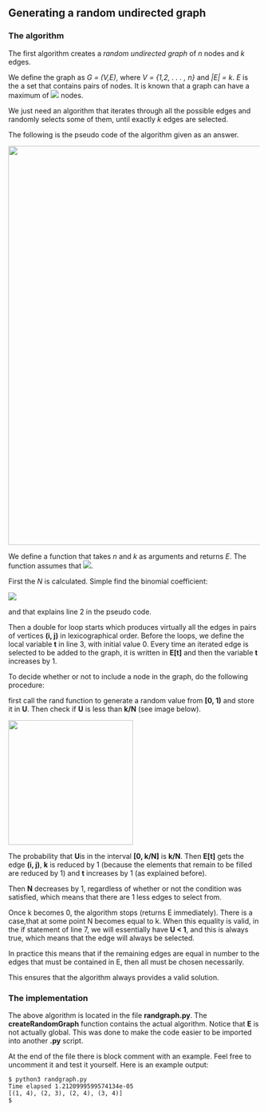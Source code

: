 ## Generating a random undirected graph

### The algorithm

The first algorithm creates a *random undirected graph* of *n* nodes and *k* edges.

We define the graph as *G = (V,E)*, where *V = {1,2, . . . , n}* and *|E| = k*. *E* is the a set that contains pairs of nodes. It is known that a graph can have a maximum of <img src="https://render.githubusercontent.com/render/math?math=N = \binom{n}{2}"> nodes.

We just need an algorithm that iterates through all the possible edges and randomly selects some of them, until exactly *k* edges are selected.

The following is the pseudo code of the algorithm given as an answer.

<img src="https://user-images.githubusercontent.com/61196956/162618576-91c2fcd1-2dc2-41b6-b143-8d05dab49f15.png" width="800">

We define a function that takes *n* and *k* as arguments and returns *E*. The function assumes that <img src="https://render.githubusercontent.com/render/math?math=k \le \binom{n}{2}">.

First the *N* is calculated. Simple find the binomial coefficient:

<img src="https://render.githubusercontent.com/render/math?math=N = \binom{n}{2} = \frac{n!}{2!(n-2)!} = \frac{(n-1)n}{2}">

and that explains line 2 in the pseudo code.

Then a double for loop starts which produces virtually all the edges in pairs of vertices **(i, j)** in lexicographical order. Before the loops, we define the local variable **t** in line 3, with initial value 0. Every time an iterated edge is selected to be added to the graph, it is written in **E[t]** and then the variable **t** increases by 1.

To decide whether or not to include a node in the graph, do the following
procedure:

first call the rand function to generate a random value from **[0, 1)** and store it in **U**. Then check if **U** is less than **k/N** (see image below).

<img src="https://user-images.githubusercontent.com/61196956/162618459-449f9c4d-435e-4c82-9fae-64f918b5cf92.png" width="250">

The probability that **U**is in the interval **[0, k/N]** is **k/N**. Then **E[t]** gets the edge **(i, j)**, **k** is reduced by 1 (because the elements that remain to be filled are reduced by 1) and **t** increases by 1 (as explained before).

Then **N** decreases by 1, regardless of whether or not the condition was satisfied, which means that there are 1 less edges to select from.

Once k becomes 0, the algorithm stops (returns E immediately). There is a case,that at some point N becomes equal to k. When this equality is valid, in the if statement of line 7, we will essentially have  **U < 1**, and this is always true, which means that the edge will always be selected.

In practice this means that if the remaining edges are equal in number to
the edges that must be contained in E, then all must be chosen necessarily.

This ensures that the algorithm always provides a valid solution.

<a id="randim"></a>
### The implementation

The above algorithm is located in the file **randgraph.py**. The **createRandomGraph** function contains the actual algorithm. Notice that **E** is not actually global. This was done to make the code easier to be imported into another **.py** script.

At the end of the file there is block comment with an example. Feel free to uncomment it and test it yourself. Here is an example output:

```
$ python3 randgraph.py 
Time elapsed 1.2120999599574134e-05
[(1, 4), (2, 3), (2, 4), (3, 4)]
$ 
```